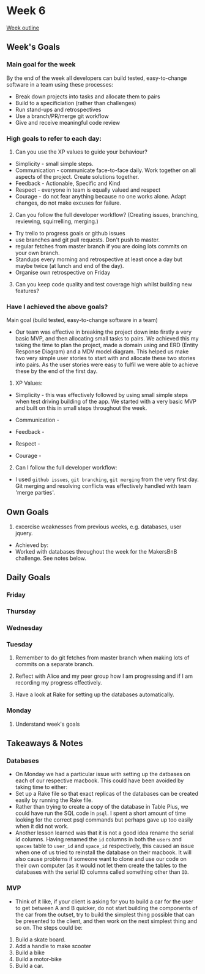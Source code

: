 # Week 6
[Week outline](https://github.com/makersacademy/course/blob/master/week_outlines.md/#week-6)

## Week's Goals

### Main goal for the week
By the end of the week all developers can build tested, easy-to-change software in a team using these processes:

* Break down projects into tasks and allocate them to pairs
* Build to a specificiation (rather than challenges)
* Run stand-ups and retrospectives
* Use a branch/PR/merge git workflow
* Give and receive meaningful code review

### High goals to refer to each day:
1. Can you use the XP values to guide your behaviour?
* Simplicity - small simple steps. 
* Communication - communicate face-to-face daily. Work together on all aspects of the project. Create solutions together.
* Feedback - Actionable, Specific and Kind
* Respect - everyone in team is equally valued and respect
* Courage - do not fear anything because no one works alone. Adapt changes, do not make excuses for failure.

2. Can you follow the full developer workflow? (Creating issues, branching, reviewing, squirrelling, merging.)
  * Try trello to progress goals or github issues
  * use branches and git pull requests. Don't push to master.
  * regular fetches from master branch if you are doing lots commits on your own branch.
  * Standups every morning and retrospective at least once a day but maybe twice (at lunch and end of the day).
  * Organise own retrospective on Friday

3. Can you keep code quality and test coverage high whilst building new features?

### Have I achieved the above goals?

Main goal (build tested, easy-to-change software in a team)

* Our team was effective in breaking the project down into firstly a very basic MVP, and then allocating small tasks to pairs. We achieved this my taking the time to plan the project, made a domain using and ERD (Entity Response Diagram) and a MDV model diagram. This helped us make two very simple user stories to start with and allocate these two stories into pairs. As the user stories were easy to fulfil we were able to achieve these by the end of the first day.  

1. XP Values:

 * Simplicity - this was effectively followed by using small simple steps when test driving building of the app. We started with a very basic MVP and built on this in small steps throughout the week. 
 
 * Communication - 
 
 * Feedback -
 
 * Respect - 
 
 * Courage - 

2. Can I follow the full developer workflow:
* I used ```github issues```, ```git branching```, ```git merging``` from the very first day. Git merging and resolving conflicts was effectively handled with team 'merge parties'.  


## Own Goals
1. excercise weaknesses from previous weeks, e.g. databases, user jquery.
* Achieved by:
 * Worked with databases throughout the week for the MakersBnB challenge. See notes below.

## Daily Goals

### Friday

### Thursday

### Wednesday

### Tuesday

1. Remember to do git fetches from master branch when making lots of commits on a separate branch. 

2. Reflect with Alice and my peer group how I am progressing and if I am recording my progress effectively. 

3. Have a look at Rake for setting up the databases automatically. 

### Monday
1. Understand week's goals

## Takeaways & Notes

### Databases
* On Monday we had a particular issue with setting up the datbases on each of our respective macbook. This could have been avoided by taking time to either:
 * Set up a Rake file so that exact replicas of the databases can be created easily by running the Rake file. 
 * Rather than trying to create a copy of the database in Table Plus, we could have run the SQL code in ```psql```. I spent a short amount of time looking for the correct psql commands but perhaps gave up too easily when it did not work.
 * Another lesson learned was that it is not a good idea rename the serial id columns. Having renamed the ```id``` columns in both the ```users``` and ```spaces``` table to ```user_id``` and ```space_id``` respectively, this caused an issue when one of us tried to reinstall the database on their macbook. It will also cause problems if someone want to clone and use our code on their own computer (as it would not let them create the tables to the databases with the serial ID columns called something other than ```ID```.
 
 ### MVP 
 * Think of it like, if your client is asking for you to build a car for the user to get between A and B quicker, do not start building the components of the car from the outset, try to build the simplest thing possible that can be presented to the client, and then work on the next simplest thing and so on. The steps could be:
 1. Build a skate board.
 2. Add a handle to make scooter
 3. Build a bike
 4. Build a motor-bike
 5. Build a car. 
 
